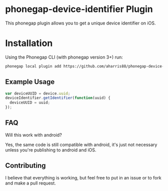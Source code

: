# phonegap-device-identifier Plugin

This phonegap plugin allows you to get a unique device identifier on iOS.

# Installation

Using the Phonegap CLI (with phonegap version 3+) run:

```bash
phonegap local plugin add https://github.com/aharris88/phonegap-device-identifier
```

## Example Usage

```js
var deviceUUID = device.uuid;
deviceIdentifier.getIdentifier(function(uuid) {
  deviceUUID = uuid;
});
```

## FAQ

Will this work with android?

Yes, the same code is still compatible with android, it's just not necessary unless you're publishing to android and iOS.

## Contributing

I believe that everything is working, but feel free to put in an issue  or to fork and make a pull request.
